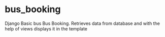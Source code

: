 # bus_booking
 Django Basic bus 
Bus Booking.
Retrieves data from database and with the help of views displays it in the template
